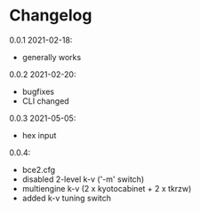 # Changelog

0.0.1 2021-02-18:
- generally works

0.0.2 2021-02-20:
- bugfixes
- CLI changed

0.0.3 2021-05-05:
- hex input

0.0.4:
- bce2.cfg
- disabled 2-level k-v ('-m' switch)
- multiengine k-v (2 x kyotocabinet + 2 x tkrzw)
- added k-v tuning switch
